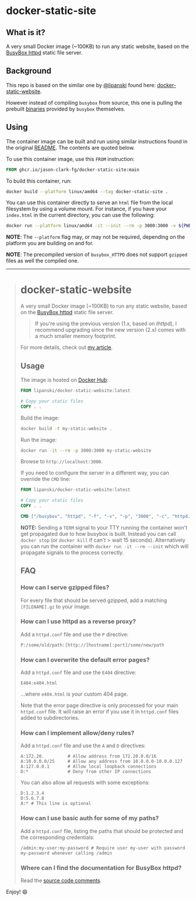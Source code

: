 # docker-static-site

## What is it?

A very small Docker image (~100KB) to run any static website, based on the [BusyBox httpd](https://www.busybox.net/) static file server.

## Background

This repo is based on the similar one by [@lipanski](https://github.com/lipanski) found here: [docker-static-website](https://github.com/lipanski/docker-static-website).

However instead of compiling `busybox` from source, this one is pulling the prebuilt [binaries](https://busybox.net/downloads/binaries/) provided by `busybox` themselves.

## Using

The container image can be built and run using similar instructions found in the original [README](https://github.com/lipanski/docker-static-website/blob/master/README.md). The contents are quoted below.

To use this container image, use this `FROM` instruction:

```dockerfile
FROM ghcr.io/jason-clark-fg/docker-static-site:main
```

To build this container, run:

```bash
docker build --platform linux/amd64 --tag docker-static-site .
```

You can use this container directly to serve an `html` file from the local filesystem by using a volume mount. For instance, if you have your `index.html` in the current directory, you can use the following:

```bash
docker run --platform linux/amd64 -it --init --rm -p 3000:3000 -v ${PWD}/index.html:/home/static/index.html --name docker-static-site docker-static-site
```

**NOTE**: The `--platform` flag may, or may not be required, depending on the platform you are building on and for.

**NOTE**: The precompiled version of `busybox_HTTPD` does not support `gzipped` files as well the compiled one.

---

> # docker-static-website
> 
> A very small Docker image (~100KB) to run any static website, based on the [BusyBox httpd](https://www.busybox.net/) static file server.
> 
> > If you're using the previous version (1.x, based on *thttpd*), I recommend upgrading since the new version (2.x) comes with a much smaller memory footprint.
> 
> For more details, check out [my article](https://lipanski.com/posts/smallest-docker-image-static-website).
> 
> ## Usage
> 
> The image is hosted on [Docker Hub](https://hub.docker.com/r/lipanski/docker-static-website):
> 
> ```dockerfile
> FROM lipanski/docker-static-website:latest
> 
> # Copy your static files
> COPY . .
> ```
> 
> Build the image:
> 
> ```sh
> docker build -t my-static-website .
> ```
> 
> Run the image:
> 
> ```sh
> docker run -it --rm -p 3000:3000 my-static-website
> ```
> 
> Browse to `http://localhost:3000`.
> 
> If you need to configure the server in a different way, you can override the `CMD` line:
> 
> ```dockerfile
> FROM lipanski/docker-static-website:latest
> 
> # Copy your static files
> COPY . .
> 
> CMD ["/busybox", "httpd", "-f", "-v", "-p", "3000", "-c", "httpd.conf"]
> ```
> 
> **NOTE:** Sending a `TERM` signal to your TTY running the container won't get propagated due to how busybox is built. Instead you can call `docker stop` (or `docker kill` if can't > wait 15 seconds). Alternatively you can run the container with `docker run -it --rm --init` which will propagate signals to the process correctly.
> 
> ## FAQ
> 
> ### How can I serve gzipped files?
> 
> For every file that should be served gzipped, add a matching `[FILENAME].gz` to your image.
> 
> ### How can I use httpd as a reverse proxy?
> 
> Add a `httpd.conf` file and use the `P` directive:
> 
> ```
> P:/some/old/path:[http://]hostname[:port]/some/new/path
> ```
> 
> ### How can I overwrite the default error pages?
> 
> Add a `httpd.conf` file and use the `E404` directive:
> 
> ```
> E404:e404.html
> ```
> 
> ...where `e404.html` is your custom 404 page.
> 
> Note that the error page directive is only processed for your main `httpd.conf` file. It will raise an error if you use it in `httpd.conf` files added to subdirectories.
> 
> ### How can I implement allow/deny rules?
> 
> Add a `httpd.conf` file and use the `A` and `D` directives:
> 
> ```
> A:172.20.         # Allow address from 172.20.0.0/16
> A:10.0.0.0/25     # Allow any address from 10.0.0.0-10.0.0.127
> A:127.0.0.1       # Allow local loopback connections
> D:*               # Deny from other IP connections
> ```
> 
> You can also allow all requests with some exceptions:
> 
> ```
> D:1.2.3.4
> D:5.6.7.8
> A:* # This line is optional
> ```
> 
> ### How can I use basic auth for some of my paths?
> 
> Add a `httpd.conf` file, listing the paths that should be protected and the corresponding credentials:
> 
> ```
> /admin:my-user:my-password # Require user my-user with password my-password whenever calling /admin
> ```
> 
> ### Where can I find the documentation for BusyBox httpd?
> 
> Read the [source code comments](https://git.busybox.net/busybox/tree/networking/httpd.c).
> 

Enjoy! :smile:
